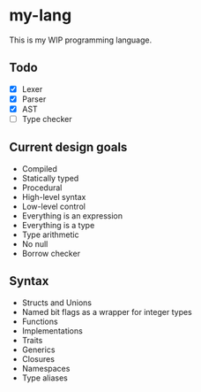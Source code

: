 ﻿# my-lang

This is my WIP programming language.

## Todo
- [x] Lexer
- [x] Parser
- [x] AST
- [ ] Type checker

## Current design goals
- Compiled
- Statically typed
- Procedural
- High-level syntax
- Low-level control
- Everything is an expression
- Everything is a type
- Type arithmetic
- No null
- Borrow checker

## Syntax
- Structs and Unions
- Named bit flags as a wrapper for integer types
- Functions
- Implementations
- Traits
- Generics
- Closures
- Namespaces
- Type aliases
